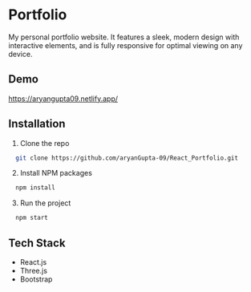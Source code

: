 # Portfolio

My personal portfolio website. It features a sleek, modern design with interactive
elements, and is fully responsive for optimal viewing on any device.


## Demo

https://aryangupta09.netlify.app/


## Installation

1. Clone the repo
```bash
  git clone https://github.com/aryanGupta-09/React_Portfolio.git
```
2. Install NPM packages
```bash
  npm install
```

3. Run the project
```bash
  npm start
```


## Tech Stack

* React.js
* Three.js
* Bootstrap
